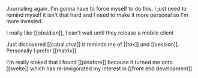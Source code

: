 Journaling again. I'm gonna have to force myself to do this. I just need to remind myself it isn't that hard and I need to make it more personal so I'm more invested.

I really like [[obsidian]], I can't wait until they release a mobile client

Just discovered [[cabal.chat]] it reminds me of [[tox]] and [[session]]. Personally I prefer [[matrix]]

I'm really stoked that I found [[pinafore]] because it turned me onto [[svelte]] which has re-invigorated my interest in [[front end development]]

